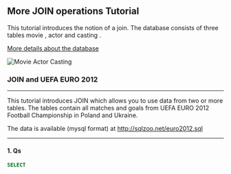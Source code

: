 ## More JOIN operations Tutorial
This tutorial introduces the notion of a join. The database consists of three tables movie , actor and casting .

[More details about the database](https://sqlzoo.net/wiki/More_details_about_the_database.)

![Movie Actor Casting]()

### JOIN and UEFA EURO 2012
----
This tutorial introduces JOIN which allows you to use data from two or more tables. The tables contain all matches and goals from UEFA EURO 2012 Football Championship in Poland and Ukraine.

The data is available (mysql format) at http://sqlzoo.net/euro2012.sql

----

#### 1. Qs
```SQL
SELECT 
```

